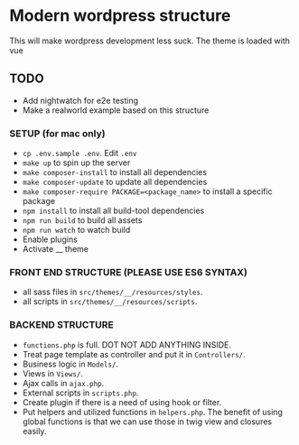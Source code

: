 # Modern wordpress structure
This will make wordpress development less suck. The theme is loaded with vue

## TODO
- Add nightwatch for e2e testing
- Make a realworld example based on this structure

### SETUP (for mac only)
- `cp .env.sample .env`. Edit `.env`
- `make up` to spin up the server
- `make composer-install` to install all dependencies
- `make composer-update` to update all dependencies
- `make composer-require PACKAGE=<package_name>` to install a specific package
- `npm install` to install all build-tool dependencies
- `npm run build` to build all assets
- `npm run watch` to watch build
- Enable plugins
- Activate __ theme

### FRONT END STRUCTURE (PLEASE USE ES6 SYNTAX)
- all sass files in `src/themes/__/resources/styles`. 
- all scripts in `src/themes/__/resources/scripts`.

### BACKEND STRUCTURE
- `functions.php` is full. DOT NOT ADD ANYTHING INSIDE.
- Treat page template as controller and put it in `Controllers/`.
- Business logic in `Models/`.
- Views in `Views/`.
- Ajax calls in `ajax.php`.
- External scripts in `scripts.php`.
- Create plugin if there is a need of using hook or filter.
- Put helpers and utilized functions in `helpers.php`. The benefit of using global functions is that we can use those in twig view and closures easily.
